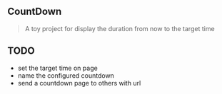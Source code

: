 ## CountDown
> A toy project for display the duration from now to the target time

## TODO
- set the target time on page
- name the configured countdown
- send a countdown page to others with url